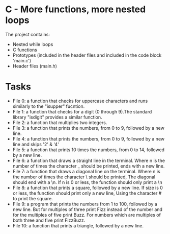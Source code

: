 # C - More functions, more nested loops
The project contains:
- Nested while loops
- C functions
- Prototypes (included in the header files and included in the code block 'main.c')
- Header files (main.h)

# Tasks

- File 0: a function that checks for uppercase characters and runs similarly to the "isupper" fucntion.
- File 1: a function that checks for a digit (0 through 9).The standard library "isdigit" provides a similar function.
- File 2: a function that multiplies two integers.
- File 3: a function that prints the numbers, from 0 to 9, followed by a new line.
- File 4: a function that prints the numbers, from 0 to 9, followed by a new line and skips '2' & '4'
- File 5: a function that prints 10 times the numbers, from 0 to 14, followed by a new line.
- File 6: a function that draws a straight line in the terminal. Where n is the number of times the character _ should be printed, ends with a new line.
- File 7: a function that draws a diagonal line on the terminal. Where n is the number of times the character \ should be printed, The diagonal should end with a \n. If n is 0 or less, the function should only print a \n
- File 8: a function that prints a square, followed by a new line. If size is 0 or less, the function should print only a new line, Using the character # to print the square.
- File 9: a program that prints the numbers from 1 to 100, followed by a new line. But for multiples of three print Fizz instead of the number and for the multiples of five print Buzz. For numbers which are multiples of both three and five print FizzBuzz.
- File 10: a function that prints a triangle, followed by a new line. 
